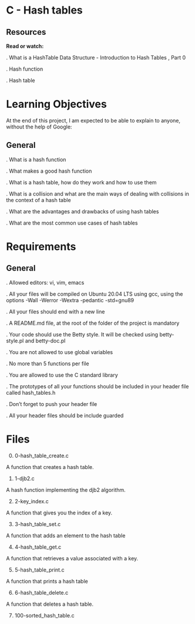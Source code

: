 # C - Hash tables

## Resources

**Read or watch:**

. What is a HashTable Data Structure - Introduction to Hash Tables , Part 0

. Hash function

. Hash table

# Learning Objectives

At the end of this project, I am expected to be able to explain to anyone, without the help of Google:

## General
. What is a hash function

. What makes a good hash function

. What is a hash table, how do they work and how to use them

. What is a collision and what are the main ways of dealing with collisions in the context of a hash table

. What are the advantages and drawbacks of using hash tables

. What are the most common use cases of hash tables

# Requirements

## General
. Allowed editors: vi, vim, emacs

. All your files will be compiled on Ubuntu 20.04 LTS using gcc, using the options -Wall -Werror -Wextra -pedantic -std=gnu89

. All your files should end with a new line

. A README.md file, at the root of the folder of the project is mandatory

. Your code should use the Betty style. It will be checked using betty-style.pl and betty-doc.pl

. You are not allowed to use global variables

. No more than 5 functions per file

. You are allowed to use the C standard library

. The prototypes of all your functions should be included in your header file called hash_tables.h

. Don’t forget to push your header file

. All your header files should be include guarded

# Files 

0. 0-hash_table_create.c

A function that creates a hash table.

1. 1-djb2.c

A hash function implementing the djb2 algorithm.

2. 2-key_index.c

A function that gives you the index of a key.

3. 3-hash_table_set.c

A function that adds an element to the hash table

4. 4-hash_table_get.c

A function that retrieves a value associated with a key.

5. 5-hash_table_print.c

A function that prints a hash table

6. 6-hash_table_delete.c

A function that deletes a hash table.

7. 100-sorted_hash_table.c

